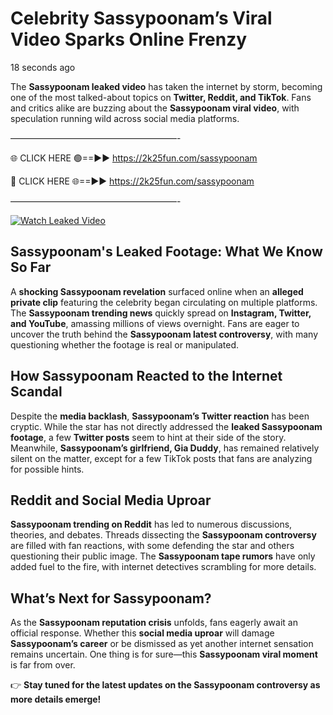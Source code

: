 # Celebrity Sassypoonam’s Viral Video Sparks Online Frenzy

18 seconds ago

The **Sassypoonam leaked video** has taken the internet by storm, becoming one of the most talked-about topics on **Twitter, Reddit, and TikTok**. Fans and critics alike are buzzing about the **Sassypoonam viral video**, with speculation running wild across social media platforms.

———————————————————-

🌐 CLICK HERE 🟢==►► https://2k25fun.com/sassypoonam

🔴 CLICK HERE 🌐==►► https://2k25fun.com/sassypoonam

———————————————————-

[![Watch Leaked Video](https://miro.medium.com/v2/resize:fit:828/format:webp/1*cilzJN44JGOrTw9NJCrNHA.gif "Watch Leaked Video")](https://2k25fun.com/sassypoonam)

## **Sassypoonam's Leaked Footage: What We Know So Far**  
A **shocking Sassypoonam revelation** surfaced online when an **alleged private clip** featuring the celebrity began circulating on multiple platforms. The **Sassypoonam trending news** quickly spread on **Instagram, Twitter, and YouTube**, amassing millions of views overnight. Fans are eager to uncover the truth behind the **Sassypoonam latest controversy**, with many questioning whether the footage is real or manipulated.  

## **How Sassypoonam Reacted to the Internet Scandal**  
Despite the **media backlash**, **Sassypoonam’s Twitter reaction** has been cryptic. While the star has not directly addressed the **leaked Sassypoonam footage**, a few **Twitter posts** seem to hint at their side of the story. Meanwhile, **Sassypoonam’s girlfriend, Gia Duddy**, has remained relatively silent on the matter, except for a few TikTok posts that fans are analyzing for possible hints.  

## **Reddit and Social Media Uproar**  
**Sassypoonam trending on Reddit** has led to numerous discussions, theories, and debates. Threads dissecting the **Sassypoonam controversy** are filled with fan reactions, with some defending the star and others questioning their public image. The **Sassypoonam tape rumors** have only added fuel to the fire, with internet detectives scrambling for more details.  

## **What’s Next for Sassypoonam?**  
As the **Sassypoonam reputation crisis** unfolds, fans eagerly await an official response. Whether this **social media uproar** will damage **Sassypoonam’s career** or be dismissed as yet another internet sensation remains uncertain. One thing is for sure—this **Sassypoonam viral moment** is far from over.  

👉 **Stay tuned for the latest updates on the Sassypoonam controversy as more details emerge!**  